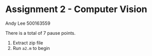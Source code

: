 # Assignment 2 - Computer Vision

Andy Lee
500163559

There is a total of 7 pause points. 

1. Extract zip file
2. Run `a2.m` to begin